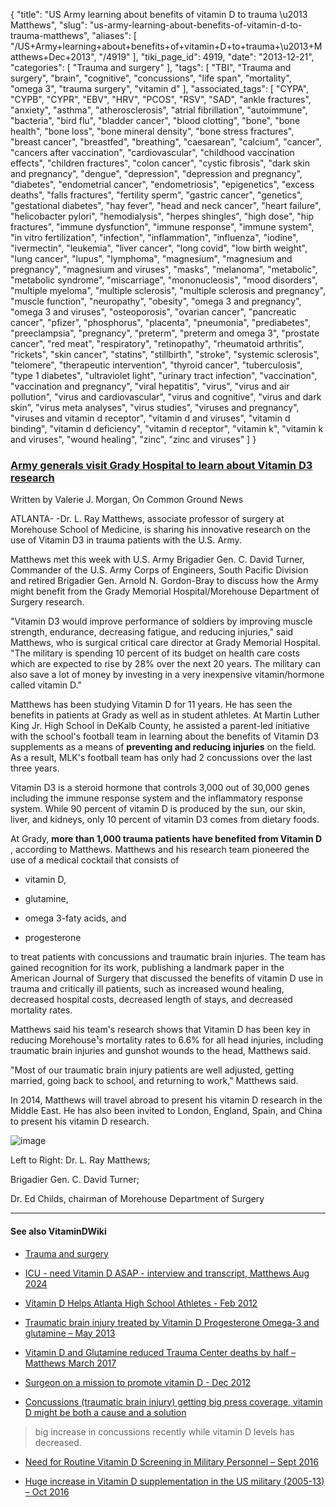 {
    "title": "US Army learning about benefits of vitamin D to trauma \u2013 Matthews",
    "slug": "us-army-learning-about-benefits-of-vitamin-d-to-trauma-matthews",
    "aliases": [
        "/US+Army+learning+about+benefits+of+vitamin+D+to+trauma+\u2013+Matthews+Dec+2013",
        "/4919"
    ],
    "tiki_page_id": 4919,
    "date": "2013-12-21",
    "categories": [
        "Trauma and surgery"
    ],
    "tags": [
        "TBI",
        "Trauma and surgery",
        "brain",
        "cognitive",
        "concussions",
        "life span",
        "mortality",
        "omega 3",
        "trauma surgery",
        "vitamin d"
    ],
    "associated_tags": [
        "CYPA",
        "CYPB",
        "CYPR",
        "EBV",
        "HRV",
        "PCOS",
        "RSV",
        "SAD",
        "ankle fractures",
        "anxiety",
        "asthma",
        "atherosclerosis",
        "atrial fibrillation",
        "autoimmune",
        "bacteria",
        "bird flu",
        "bladder cancer",
        "blood clotting",
        "bone",
        "bone health",
        "bone loss",
        "bone mineral density",
        "bone stress fractures",
        "breast cancer",
        "breastfed",
        "breathing",
        "caesarean",
        "calcium",
        "cancer",
        "cancers after vaccination",
        "cardiovascular",
        "childhood vaccination effects",
        "children fractures",
        "colon cancer",
        "cystic fibrosis",
        "dark skin and pregnancy",
        "dengue",
        "depression",
        "depression and pregnancy",
        "diabetes",
        "endometrial cancer",
        "endometriosis",
        "epigenetics",
        "excess deaths",
        "falls fractures",
        "fertility sperm",
        "gastric cancer",
        "genetics",
        "gestational diabetes",
        "hay fever",
        "head and neck cancer",
        "heart failure",
        "helicobacter pylori",
        "hemodialysis",
        "herpes shingles",
        "high dose",
        "hip fractures",
        "immune dysfunction",
        "immune response",
        "immune system",
        "in vitro fertilization",
        "infection",
        "inflammation",
        "influenza",
        "iodine",
        "ivermectin",
        "leukemia",
        "liver cancer",
        "long covid",
        "low birth weight",
        "lung cancer",
        "lupus",
        "lymphoma",
        "magnesium",
        "magnesium and pregnancy",
        "magnesium and viruses",
        "masks",
        "melanoma",
        "metabolic",
        "metabolic syndrome",
        "miscarriage",
        "mononucleosis",
        "mood disorders",
        "multiple myeloma",
        "multiple sclerosis",
        "multiple sclerosis and pregnancy",
        "muscle function",
        "neuropathy",
        "obesity",
        "omega 3 and pregnancy",
        "omega 3 and viruses",
        "osteoporosis",
        "ovarian cancer",
        "pancreatic cancer",
        "pfizer",
        "phosphorus",
        "placenta",
        "pneumonia",
        "prediabetes",
        "preeclampsia",
        "pregnancy",
        "preterm",
        "preterm and omega 3",
        "prostate cancer",
        "red meat",
        "respiratory",
        "retinopathy",
        "rheumatoid arthritis",
        "rickets",
        "skin cancer",
        "statins",
        "stillbirth",
        "stroke",
        "systemic sclerosis",
        "telomere",
        "therapeutic intervention",
        "thyroid cancer",
        "tuberculosis",
        "type 1 diabetes",
        "ultraviolet light",
        "urinary tract infection",
        "vaccination",
        "vaccination and pregnancy",
        "viral hepatitis",
        "virus",
        "virus and air pollution",
        "virus and cardiovascular",
        "virus and cognitive",
        "virus and dark skin",
        "virus meta analyses",
        "virus studies",
        "viruses and pregnancy",
        "viruses and vitamin d receptor",
        "vitamin d and viruses",
        "vitamin d binding",
        "vitamin d deficiency",
        "vitamin d receptor",
        "vitamin k",
        "vitamin k and viruses",
        "wound healing",
        "zinc",
        "zinc and viruses"
    ]
}


### [Army generals visit Grady Hospital to learn about Vitamin D3 research](http://ocgnews.com/index.php/component/content/article/2525-army-generals-visit-grady-hospital-to-learn-about-vitamin-d3-research)

Written by Valerie J. Morgan, On Common Ground News

ATLANTA- -Dr. L. Ray Matthews, associate professor of surgery at Morehouse School of Medicine, is sharing his innovative research on the use of Vitamin D3 in trauma patients with the U.S. Army.

Matthews met this week with U.S. Army Brigadier Gen. C. David Turner, Commander of the U.S. Army Corps of Engineers, South Pacific Division and retired Brigadier Gen. Arnold N. Gordon-Bray to discuss how the Army might benefit from the Grady Memorial Hospital/Morehouse Department of Surgery research. 

"Vitamin D3 would improve performance of soldiers by improving muscle strength, endurance, decreasing fatigue, and reducing injuries," said Matthews, who is surgical critical care director at Grady Memorial Hospital.  "The military is spending 10 percent of its budget on health care costs which are expected to rise by 28% over the next 20 years. The military can also save a lot of money by investing in a very inexpensive vitamin/hormone called vitamin D."

Matthews has been studying Vitamin D for 11 years. He has seen the benefits in patients at Grady as well as in student athletes. At Martin Luther King Jr. High School in DeKalb County, he assisted a parent-led initiative with the school's football team in learning about the benefits of Vitamin D3 supplements as a means of  **preventing and reducing injuries**  on the field. As a result, MLK's football team has only had 2 concussions over the last three years.

Vitamin D3 is a steroid hormone that controls 3,000 out of 30,000 genes including the immune response system and the inflammatory response system. While 90 percent of vitamin D is produced by the sun, our skin, liver, and kidneys, only 10 percent of vitamin D3 comes from dietary foods.

At Grady,  **more than 1,000 trauma patients have benefited from Vitamin D** , according to Matthews. Matthews and his research team pioneered the use of a medical cocktail that consists of 

* vitamin D, 

* glutamine, 

* omega 3-faty acids, and 

* progesterone 

to treat patients with concussions and traumatic brain injuries. The team has gained recognition for its work, publishing a landmark paper in the American Journal of Surgery that discussed the benefits of vitamin D use in trauma and critically ill patients, such as increased wound healing, decreased hospital costs, decreased length of stays, and decreased mortality rates.

Matthews said his team's research shows that Vitamin D has been key in reducing Morehouse¹s mortality rates to 6.6% for all head injuries, including traumatic brain injuries and gunshot wounds to the head, Matthews said.

"Most of our traumatic brain injury patients are well adjusted, getting married, going back to school, and returning to work," Matthews said.

In 2014, Matthews will travel abroad to present his vitamin D research in the Middle East. He has also been invited to London, England, Spain, and China to present his vitamin D research.

<img src="https://d378j1rmrlek7x.cloudfront.net/attachments/jpeg/matthews-etc.jpg" alt="image">

Left to Right: Dr. L. Ray Matthews; 

Brigadier Gen. C. David Turner;

Dr. Ed Childs, chairman of Morehouse Department of Surgery

---

#### See also VitaminDWiki

* [Trauma and surgery](/posts/trauma-and-surgery)

* [ICU - need Vitamin D ASAP - interview and transcript, Matthews Aug 2024](/tags/icu-need-vitamin-d-asap-interview-and-transcript-matthews-aug-2024.html)

* [Vitamin D Helps Atlanta High School Athletes - Feb 2012](/tags/vitamin-d-helps-atlanta-high-school-athletes-feb-2012.html)

* [Traumatic brain injury treated by Vitamin D Progesterone Omega-3 and glutamine – May 2013](/posts/traumatic-brain-injury-treated-by-vitamin-d-progesterone-omega-3-and-glutamine)

* [Vitamin D and Glutamine reduced Trauma Center deaths by half – Matthews March 2017](/tags/vitamin-d-and-glutamine-reduced-trauma-center-deaths-by-half-matthews-march-2017.html)

* [Surgeon on a mission to promote vitamin D - Dec 2012](/posts/surgeon-on-a-mission-to-promote-vitamin-d)

* [Concussions (traumatic brain injury) getting big press coverage, vitamin D might be both a cause and a solution](/tags/concussions-traumatic-brain-injury-getting-big-press-coverage-vitamin-d-might-be-both-a-cause-and-a-solution.html)  

> big increase in concussions recently while vitamin D levels has decreased.

* [Need for Routine Vitamin D Screening in Military Personnel – Sept 2016](/tags/need-for-routine-vitamin-d-screening-in-military-personnel-sept-2016.html)

* [Huge increase in Vitamin D supplementation in the US military (2005-13) – Oct 2016](/tags/huge-increase-in-vitamin-d-supplementation-in-the-us-military-2005-13-oct-2016.html)